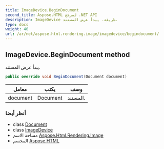 ```yaml
---
title: ImageDevice.BeginDocument
second_title: Aspose.HTML لمرجع .NET API
description: ImageDevice طريقة. يبدأ عرض المستند.
type: docs
weight: 40
url: /ar/net/aspose.html.rendering.image/imagedevice/begindocument/
---
```

## ImageDevice.BeginDocument method

يبدأ عرض المستند.

```csharp
public override void BeginDocument(Document document)
```

| معامل | يكتب | وصف |
| --- | --- | --- |
| document | Document | المستند. |

### أنظر أيضا

* class [Document](../../../aspose.html.dom/document/)
* class [ImageDevice](../)
* مساحة الاسم [Aspose.Html.Rendering.Image](../../imagedevice/)
* المجسم [Aspose.HTML](../../../)


